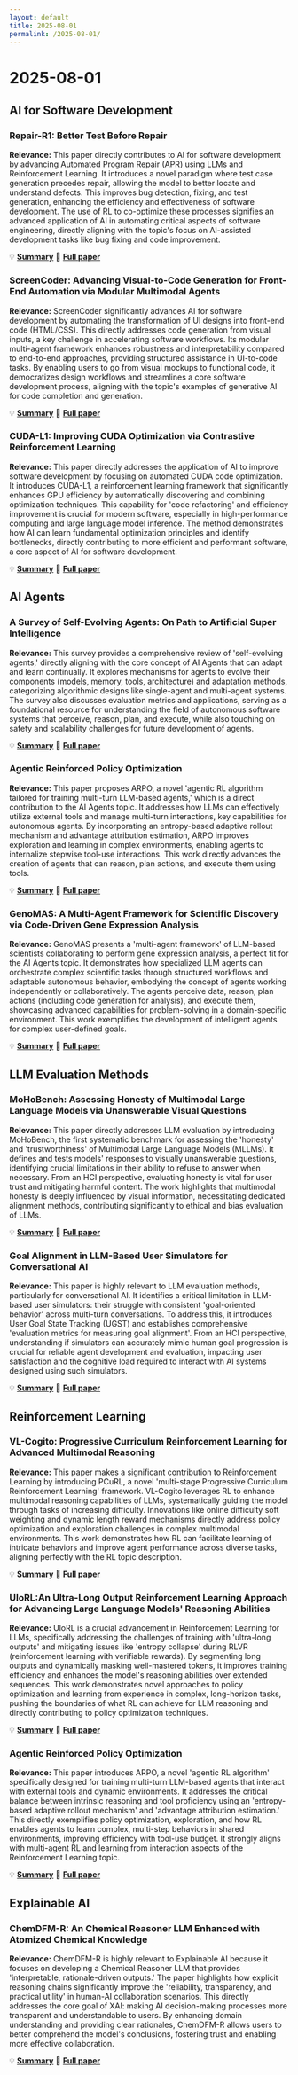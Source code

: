 ```yaml
---
layout: default
title: 2025-08-01
permalink: /2025-08-01/
---
```


# 2025-08-01

## AI for Software Development

### Repair-R1: Better Test Before Repair

**Relevance:** This paper directly contributes to AI for software development by advancing Automated Program Repair (APR) using LLMs and Reinforcement Learning. It introduces a novel paradigm where test case generation precedes repair, allowing the model to better locate and understand defects. This improves bug detection, fixing, and test generation, enhancing the efficiency and effectiveness of software development. The use of RL to co-optimize these processes signifies an advanced application of AI in automating critical aspects of software engineering, directly aligning with the topic's focus on AI-assisted development tasks like bug fixing and code improvement.

💡 **[Summary](2507.22853/)** 📄 **[Full paper](https://arxiv.org/pdf/2507.22853)**

### ScreenCoder: Advancing Visual-to-Code Generation for Front-End Automation via Modular Multimodal Agents

**Relevance:** ScreenCoder significantly advances AI for software development by automating the transformation of UI designs into front-end code (HTML/CSS). This directly addresses code generation from visual inputs, a key challenge in accelerating software workflows. Its modular multi-agent framework enhances robustness and interpretability compared to end-to-end approaches, providing structured assistance in UI-to-code tasks. By enabling users to go from visual mockups to functional code, it democratizes design workflows and streamlines a core software development process, aligning with the topic's examples of generative AI for code completion and generation.

💡 **[Summary](2507.22827/)** 📄 **[Full paper](https://arxiv.org/pdf/2507.22827)**

### CUDA-L1: Improving CUDA Optimization via Contrastive Reinforcement Learning

**Relevance:** This paper directly addresses the application of AI to improve software development by focusing on automated CUDA code optimization. It introduces CUDA-L1, a reinforcement learning framework that significantly enhances GPU efficiency by automatically discovering and combining optimization techniques. This capability for 'code refactoring' and efficiency improvement is crucial for modern software, especially in high-performance computing and large language model inference. The method demonstrates how AI can learn fundamental optimization principles and identify bottlenecks, directly contributing to more efficient and performant software, a core aspect of AI for software development.

💡 **[Summary](2507.14111/)** 📄 **[Full paper](https://arxiv.org/pdf/2507.14111)**

## AI Agents

### A Survey of Self-Evolving Agents: On Path to Artificial Super Intelligence

**Relevance:** This survey provides a comprehensive review of 'self-evolving agents,' directly aligning with the core concept of AI Agents that can adapt and learn continually. It explores mechanisms for agents to evolve their components (models, memory, tools, architecture) and adaptation methods, categorizing algorithmic designs like single-agent and multi-agent systems. The survey also discusses evaluation metrics and applications, serving as a foundational resource for understanding the field of autonomous software systems that perceive, reason, plan, and execute, while also touching on safety and scalability challenges for future development of agents.

💡 **[Summary](2507.21046/)** 📄 **[Full paper](https://arxiv.org/pdf/2507.21046)**

### Agentic Reinforced Policy Optimization

**Relevance:** This paper proposes ARPO, a novel 'agentic RL algorithm tailored for training multi-turn LLM-based agents,' which is a direct contribution to the AI Agents topic. It addresses how LLMs can effectively utilize external tools and manage multi-turn interactions, key capabilities for autonomous agents. By incorporating an entropy-based adaptive rollout mechanism and advantage attribution estimation, ARPO improves exploration and learning in complex environments, enabling agents to internalize stepwise tool-use interactions. This work directly advances the creation of agents that can reason, plan actions, and execute them using tools.

💡 **[Summary](2507.19849/)** 📄 **[Full paper](https://arxiv.org/pdf/2507.19849)**

### GenoMAS: A Multi-Agent Framework for Scientific Discovery via Code-Driven Gene Expression Analysis

**Relevance:** GenoMAS presents a 'multi-agent framework' of LLM-based scientists collaborating to perform gene expression analysis, a perfect fit for the AI Agents topic. It demonstrates how specialized LLM agents can orchestrate complex scientific tasks through structured workflows and adaptable autonomous behavior, embodying the concept of agents working independently or collaboratively. The agents perceive data, reason, plan actions (including code generation for analysis), and execute them, showcasing advanced capabilities for problem-solving in a domain-specific environment. This work exemplifies the development of intelligent agents for complex user-defined goals.

💡 **[Summary](2507.21035/)** 📄 **[Full paper](https://arxiv.org/pdf/2507.21035)**

## LLM Evaluation Methods

### MoHoBench: Assessing Honesty of Multimodal Large Language Models via Unanswerable Visual Questions

**Relevance:** This paper directly addresses LLM evaluation by introducing MoHoBench, the first systematic benchmark for assessing the 'honesty' and 'trustworthiness' of Multimodal Large Language Models (MLLMs). It defines and tests models' responses to visually unanswerable questions, identifying crucial limitations in their ability to refuse to answer when necessary. From an HCI perspective, evaluating honesty is vital for user trust and mitigating harmful content. The work highlights that multimodal honesty is deeply influenced by visual information, necessitating dedicated alignment methods, contributing significantly to ethical and bias evaluation of LLMs.

💡 **[Summary](2507.21503/)** 📄 **[Full paper](https://arxiv.org/pdf/2507.21503)**

### Goal Alignment in LLM-Based User Simulators for Conversational AI

**Relevance:** This paper is highly relevant to LLM evaluation methods, particularly for conversational AI. It identifies a critical limitation in LLM-based user simulators: their struggle with consistent 'goal-oriented behavior' across multi-turn conversations. To address this, it introduces User Goal State Tracking (UGST) and establishes comprehensive 'evaluation metrics for measuring goal alignment'. From an HCI perspective, understanding if simulators can accurately mimic human goal progression is crucial for reliable agent development and evaluation, impacting user satisfaction and the cognitive load required to interact with AI systems designed using such simulators.

💡 **[Summary](2507.20152/)** 📄 **[Full paper](https://arxiv.org/pdf/2507.20152)**

## Reinforcement Learning

### VL-Cogito: Progressive Curriculum Reinforcement Learning for Advanced Multimodal Reasoning

**Relevance:** This paper makes a significant contribution to Reinforcement Learning by introducing PCuRL, a novel 'multi-stage Progressive Curriculum Reinforcement Learning' framework. VL-Cogito leverages RL to enhance multimodal reasoning capabilities of LLMs, systematically guiding the model through tasks of increasing difficulty. Innovations like online difficulty soft weighting and dynamic length reward mechanisms directly address policy optimization and exploration challenges in complex multimodal environments. This work demonstrates how RL can facilitate learning of intricate behaviors and improve agent performance across diverse tasks, aligning perfectly with the RL topic description.

💡 **[Summary](2507.22607/)** 📄 **[Full paper](https://arxiv.org/pdf/2507.22607)**

### UloRL:An Ultra-Long Output Reinforcement Learning Approach for Advancing Large Language Models' Reasoning Abilities

**Relevance:** UloRL is a crucial advancement in Reinforcement Learning for LLMs, specifically addressing the challenges of training with 'ultra-long outputs' and mitigating issues like 'entropy collapse' during RLVR (reinforcement learning with verifiable rewards). By segmenting long outputs and dynamically masking well-mastered tokens, it improves training efficiency and enhances the model's reasoning abilities over extended sequences. This work demonstrates novel approaches to policy optimization and learning from experience in complex, long-horizon tasks, pushing the boundaries of what RL can achieve for LLM reasoning and directly contributing to policy optimization techniques.

💡 **[Summary](2507.19766/)** 📄 **[Full paper](https://arxiv.org/pdf/2507.19766)**

### Agentic Reinforced Policy Optimization

**Relevance:** This paper introduces ARPO, a novel 'agentic RL algorithm' specifically designed for training multi-turn LLM-based agents that interact with external tools and dynamic environments. It addresses the critical balance between intrinsic reasoning and tool proficiency using an 'entropy-based adaptive rollout mechanism' and 'advantage attribution estimation.' This directly exemplifies policy optimization, exploration, and how RL enables agents to learn complex, multi-step behaviors in shared environments, improving efficiency with tool-use budget. It strongly aligns with multi-agent RL and learning from interaction aspects of the Reinforcement Learning topic.

💡 **[Summary](2507.19849/)** 📄 **[Full paper](https://arxiv.org/pdf/2507.19849)**

## Explainable AI

### ChemDFM-R: An Chemical Reasoner LLM Enhanced with Atomized Chemical Knowledge

**Relevance:** ChemDFM-R is highly relevant to Explainable AI because it focuses on developing a Chemical Reasoner LLM that provides 'interpretable, rationale-driven outputs.' The paper highlights how explicit reasoning chains significantly improve the 'reliability, transparency, and practical utility' in human-AI collaboration scenarios. This directly addresses the core goal of XAI: making AI decision-making processes more transparent and understandable to users. By enhancing domain understanding and providing clear rationales, ChemDFM-R allows users to better comprehend the model's conclusions, fostering trust and enabling more effective collaboration.

💡 **[Summary](2507.21990/)** 📄 **[Full paper](https://arxiv.org/pdf/2507.21990)**
